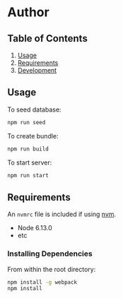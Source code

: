 # Author



## Table of Contents

1. [Usage](#Usage)
1. [Requirements](#requirements)
1. [Development](#development)

## Usage

To seed database:
```sh
npm run seed
```
To create bundle:
```sh
npm run build
```
To start server:
```sh
npm run start
```

## Requirements

An `nvmrc` file is included if using [nvm](https://github.com/creationix/nvm).

- Node 6.13.0
- etc

### Installing Dependencies

From within the root directory:

```sh
npm install -g webpack
npm install
```
